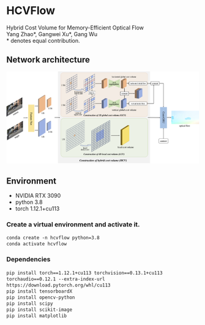 # HCVFlow
Hybrid Cost Volume for Memory-Efficient Optical Flow <br/>
Yang Zhao*, Gangwei Xu*, Gang Wu <br/>
\* denotes equal contribution.

## Network architecture
![image](figures/network.png)

## Environment
* NVIDIA RTX 3090
* python 3.8
* torch 1.12.1+cu113

### Create a virtual environment and activate it.

```Shell
conda create -n hcvflow python=3.8
conda activate hcvflow
```
### Dependencies

```Shell
pip install torch==1.12.1+cu113 torchvision==0.13.1+cu113 torchaudio==0.12.1 --extra-index-url https://download.pytorch.org/whl/cu113
pip install tensorboardX
pip install opencv-python
pip install scipy
pip install scikit-image
pip install matplotlib
```
